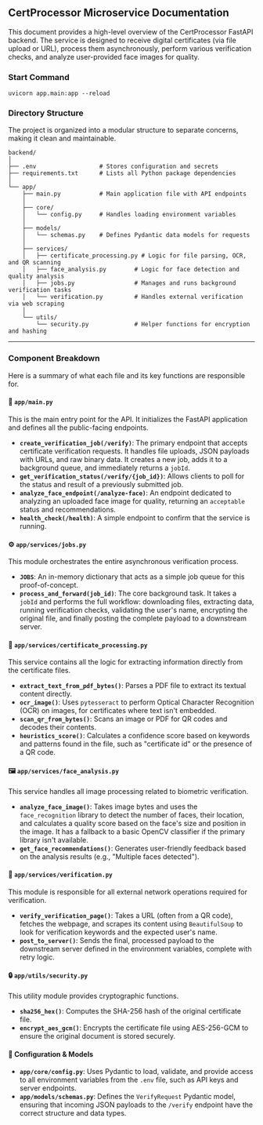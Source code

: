 ## **CertProcessor Microservice Documentation**

This document provides a high-level overview of the CertProcessor FastAPI backend. The service is designed to receive digital certificates (via file upload or URL), process them asynchronously, perform various verification checks, and analyze user-provided face images for quality.

### Start Command

```
uvicorn app.main:app --reload
```

### **Directory Structure**

The project is organized into a modular structure to separate concerns, making it clean and maintainable.

```
backend/
│
├── .env                  # Stores configuration and secrets
├── requirements.txt      # Lists all Python package dependencies
│
└── app/
    ├── main.py           # Main application file with API endpoints
    │
    ├── core/
    │   └── config.py     # Handles loading environment variables
    │
    ├── models/
    │   └── schemas.py    # Defines Pydantic data models for requests
    │
    ├── services/
    │   ├── certificate_processing.py # Logic for file parsing, OCR, and QR scanning
    │   ├── face_analysis.py        # Logic for face detection and quality analysis
    │   ├── jobs.py                 # Manages and runs background verification tasks
    │   └── verification.py         # Handles external verification via web scraping
    │
    └── utils/
        └── security.py             # Helper functions for encryption and hashing
```

-----

### **Component Breakdown**

Here is a summary of what each file and its key functions are responsible for.

#### 📍 `app/main.py`

This is the main entry point for the API. It initializes the FastAPI application and defines all the public-facing endpoints.

  * **`create_verification_job(/verify)`**: The primary endpoint that accepts certificate verification requests. It handles file uploads, JSON payloads with URLs, and raw binary data. It creates a new job, adds it to a background queue, and immediately returns a `jobId`.
  * **`get_verification_status(/verify/{job_id})`**: Allows clients to poll for the status and result of a previously submitted job.
  * **`analyze_face_endpoint(/analyze-face)`**: An endpoint dedicated to analyzing an uploaded face image for quality, returning an `acceptable` status and recommendations.
  * **`health_check(/health)`**: A simple endpoint to confirm that the service is running.

#### ⚙️ `app/services/jobs.py`

This module orchestrates the entire asynchronous verification process.

  * **`JOBS`**: An in-memory dictionary that acts as a simple job queue for this proof-of-concept.
  * **`process_and_forward(job_id)`**: The core background task. It takes a `jobId` and performs the full workflow: downloading files, extracting data, running verification checks, validating the user's name, encrypting the original file, and finally posting the complete payload to a downstream server.

#### 📄 `app/services/certificate_processing.py`

This service contains all the logic for extracting information directly from the certificate files.

  * **`extract_text_from_pdf_bytes()`**: Parses a PDF file to extract its textual content directly.
  * **`ocr_image()`**: Uses `pytesseract` to perform Optical Character Recognition (OCR) on images, for certificates where text isn't embedded.
  * **`scan_qr_from_bytes()`**: Scans an image or PDF for QR codes and decodes their contents.
  * **`heuristics_score()`**: Calculates a confidence score based on keywords and patterns found in the file, such as "certificate id" or the presence of a QR code.

#### 🖼️ `app/services/face_analysis.py`

This service handles all image processing related to biometric verification.

  * **`analyze_face_image()`**: Takes image bytes and uses the `face_recognition` library to detect the number of faces, their location, and calculates a quality score based on the face's size and position in the image. It has a fallback to a basic OpenCV classifier if the primary library isn't available.
  * **`get_face_recommendations()`**: Generates user-friendly feedback based on the analysis results (e.g., "Multiple faces detected").

#### 🔗 `app/services/verification.py`

This module is responsible for all external network operations required for verification.

  * **`verify_verification_page()`**: Takes a URL (often from a QR code), fetches the webpage, and scrapes its content using `BeautifulSoup` to look for verification keywords and the expected user's name.
  * **`post_to_server()`**: Sends the final, processed payload to the downstream server defined in the environment variables, complete with retry logic.

#### 🔒 `app/utils/security.py`

This utility module provides cryptographic functions.

  * **`sha256_hex()`**: Computes the SHA-256 hash of the original certificate file.
  * **`encrypt_aes_gcm()`**: Encrypts the certificate file using AES-256-GCM to ensure the original document is stored securely.

#### 📝 **Configuration & Models**

  * **`app/core/config.py`**: Uses Pydantic to load, validate, and provide access to all environment variables from the `.env` file, such as API keys and server endpoints.
  * **`app/models/schemas.py`**: Defines the `VerifyRequest` Pydantic model, ensuring that incoming JSON payloads to the `/verify` endpoint have the correct structure and data types.